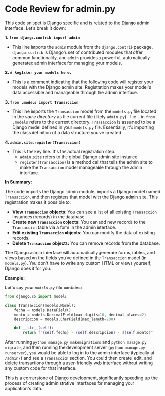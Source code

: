# Code Review for admin.py

This code snippet is Django specific and is related to the Django admin interface.  Let's break it down:

**1. `from django.contrib import admin`**

   * This line imports the `admin` module from the `django.contrib` package.  `django.contrib` is Django's set of contributed modules that offer common functionality, and `admin` provides a powerful, automatically generated admin interface for managing your models.

**2. `# Register your models here.`**

   * This is a comment indicating that the following code will register your models with the Django admin site.  Registration makes your model's data accessible and manageable through the admin interface.

**3. `from .models import Transaccion`**

   * This line imports the `Transaccion` model from the `models.py` file located in the *same directory* as the current file (likely `admin.py`).  The `.` in `from .models` refers to the current directory.  `Transaccion` is assumed to be a Django model defined in your `models.py` file.  Essentially, it's importing the class definition of a data structure you've created.

**4. `admin.site.register(Transaccion)`**

   * This is the key line.  It's the actual registration step.
     * `admin.site` refers to the global Django admin site instance.
     * `register(Transaccion)` is a method call that tells the admin site to make the `Transaccion` model manageable through the admin interface.

**In Summary:**

The code imports the Django admin module, imports a Django model named `Transaccion`, and then registers that model with the Django admin site.  This registration makes it possible to:

*   **View `Transaccion` objects:**  You can see a list of all existing `Transaccion` instances (records) in the database.
*   **Create new `Transaccion` objects:**  You can add new records to the `Transaccion` table via a form in the admin interface.
*   **Edit existing `Transaccion` objects:** You can modify the data of existing records.
*   **Delete `Transaccion` objects:**  You can remove records from the database.

The Django admin interface will automatically generate forms, tables, and views based on the fields you've defined in the `Transaccion` model (in `models.py`).  You don't have to write any custom HTML or views yourself; Django does it for you.

**Example:**

Let's say your `models.py` file contains:

```python
from django.db import models

class Transaccion(models.Model):
    fecha = models.DateField()
    monto = models.DecimalField(max_digits=10, decimal_places=2)
    descripcion = models.CharField(max_length=200)

    def __str__(self):
        return f"{self.fecha} - {self.descripcion} - ${self.monto}"
```

After running `python manage.py makemigrations` and `python manage.py migrate`, and then running the development server (`python manage.py runserver`), you would be able to log in to the admin interface (typically at `/admin/`) and see a `Transaccion` section.  You could then create, edit, and delete transactions through a user-friendly web interface without writing any custom code for that interface.

This is a cornerstone of Django development, significantly speeding up the process of creating administrative interfaces for managing your application's data.

